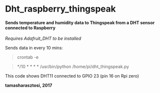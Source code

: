 # Dht_raspberry_thingspeak
#### Sends temperature and humidity data to Thingspeak from a DHT sensor connected to Raspberry

*Requires Adafruit_DHT to be installed*

Sends data in every 10 mins:

> crontab -e

> */10 * * * * /usr/bin/python /home/pi/dht_thingspeak.py

This code shows DHT11 connected to GPIO 23 (pin 16 on Rpi zero)


__tamasharasztosi, 2017__
